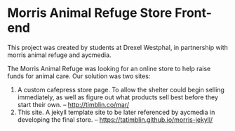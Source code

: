 # Morris Animal Refuge Store Front-end
This project was created by students at Drexel Westphal, in partnership with morris animal refuge and aycmedia.

The Morris Animal Refuge was looking for an online store to help raise funds for animal care.
Our solution was two sites:
1) A custom cafepress store page. To allow the shelter could begin selling immediately, as well as figure out what products sell best before they start their own.
– http://timblin.co/mar/
2) This site. A jekyll template site to be later referenced by aycmedia in developing the final store.
– https://tatimblin.github.io/morris-jekyll/
